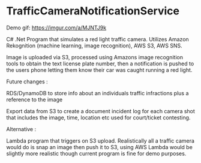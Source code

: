 # TrafficCameraNotificationService

Demo gif: https://imgur.com/a/MJNTJ9k

C# .Net Program that simulates a red light traffic camera. Utilizes Amazon Rekognition (machine learning, image recognition), AWS S3, AWS SNS.

Image is uploaded via S3, processed using Amazons image recognition tools to obtain the text license plate number, then a notification is pushed to the users phone
letting them know their car was caught running a red light.





Future changes : 

  RDS/DynamoDB to store info about an individuals traffic infractions plus a reference to the image

  Export data from S3 to create a document incident log for each camera shot that includes the image, time, location etc used for court/ticket contesting.
 
Alternative : 

  Lambda program that triggers on S3 upload. Realistically all a traffic camera would do is snap an image then push it to S3, using AWS Lambda would be
  slightly more realistic though current program is fine for demo purposes.
